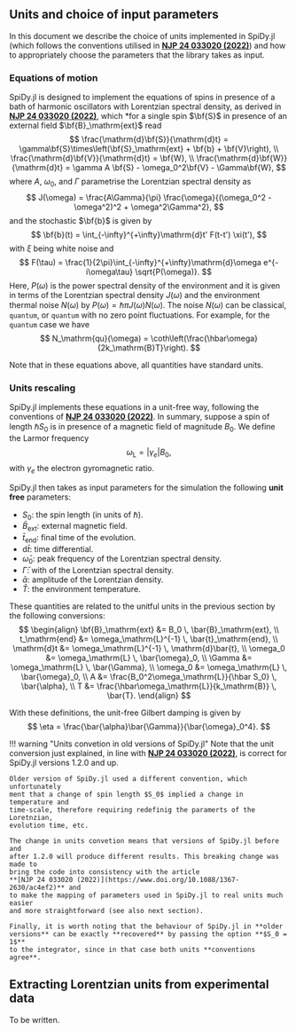 ## Units and choice of input parameters

In this document we describe the choice of units implemented in SpiDy.jl (which
follows the conventions utilised in 
**[NJP 24 033020 (2022)](https://www.doi.org/10.1088/1367-2630/ac4ef2)**) and
how to appropriately choose the parameters that the library takes as input.

### Equations of motion

SpiDy.jl is designed to implement the equations of spins in presence of a bath
of harmonic oscillators with Lorentzian spectral density, as derived in
**[NJP 24 033020 (2022)](https://www.doi.org/10.1088/1367-2630/ac4ef2)**, which
*for a single spin $\bf{S}$ in presence of an external field
$\bf{B}_\mathrm{ext}$ read
$$
\frac{\mathrm{d}\bf{S}}{\mathrm{d}t} =
    \gamma\bf{S}\times\left(\bf{S}_\mathrm{ext} + \bf{b} + \bf{V}\right), \\
\frac{\mathrm{d}\bf{V}}{\mathrm{d}t} = \bf{W}, \\
\frac{\mathrm{d}\bf{W}}{\mathrm{d}t} = \gamma A \bf{S} - \omega_0^2\bf{V} - \Gamma\bf{W},
$$
where $A$, $\omega_0$, and $\Gamma$ parametrise the Lorentzian spectral density as
$$
J(\omega) = \frac{A\Gamma}{\pi} \frac{\omega}{(\omega_0^2 - \omega^2)^2 + \omega^2\Gamma^2},
$$
and the stochastic $\bf{b}$ is given by
$$
\bf{b}(t) = \int_{-\infty}^{+\infty}\mathrm{d}t' F(t-t') \xi(t'),
$$
with $\xi$ being white noise and
$$
F(\tau) = \frac{1}{2\pi}\int_{-\infty}^{+\infty}\mathrm{d}\omega
    e^{-i\omega\tau} \sqrt{P(\omega)}.
$$
Here, $P(\omega)$ is the power spectral density of the environment and it is
given in terms of the Lorentzian spectral density $J(\omega)$ and the
environment thermal noise $N(\omega)$ by $P(\omega) = \hbar\pi J(\omega)
N(\omega)$. The noise $N(\omega)$ can be classical, `quantum`, or `quantum` with
no zero point fluctuations. For example, for the `quantum` case we have
$$
N_\mathrm{qu}(\omega) = \coth\left(\frac{\hbar\omega}{2k_\mathrm{B}T}\right).
$$

Note that in these equations above, all quantities have standard units.

### Units rescaling

SpiDy.jl implements these equations in a unit-free way, following the
conventions of **[NJP 24 033020 (2022)](https://www.doi.org/10.1088/1367-2630/ac4ef2)**.
In summary, suppose a spin of length $\hbar S_0$ is in presence of a magnetic
field of magnitude $B_0$. We define the Larmor frequency
$$
\omega_\mathrm{L} = |\gamma_e| B_0,
$$
with $\gamma_e$ the electron gyromagnetic ratio.

SpiDy.jl then takes as input parameters for the simulation the following **unit free**
parameters:
- $S_0$: the spin length (in units of $\hbar$).
- $\bar{B}_\mathrm{ext}$: external magnetic field.
- $\bar{t}_\mathrm{end}$: final time of the evolution.
- $\mathrm{d}\bar{t}$: time differential.
- $\bar{\omega}_0$: peak frequency of the Lorentzian spectral density.
- $\bar{\Gamma}$: with of the Lorentzian spectral density.
- $\bar{\alpha}$: amplitude of the Lorentzian density.
- $\bar{T}$: the environment temperature.

These quantities are related to the unitful units in the previous section by the
following conversions:
$$
\begin{align}
\bf{B}_\mathrm{ext} &= B_0 \, \bar{B}_\mathrm{ext}, \\
t_\mathrm{end} &= \omega_\mathrm{L}^{-1} \, \bar{t}_\mathrm{end}, \\
\mathrm{d}t &= \omega_\mathrm{L}^{-1} \, \mathrm{d}\bar{t}, \\
\omega_0 &= \omega_\mathrm{L} \, \bar{\omega}_0, \\
\Gamma &= \omega_\mathrm{L} \, \bar{\Gamma}, \\
\omega_0 &= \omega_\mathrm{L} \, \bar{\omega}_0, \\
A &= \frac{B_0^2\omega_\mathrm{L}}{\hbar S_0} \, \bar{\alpha}, \\
T &= \frac{\hbar\omega_\mathrm{L}}{k_\mathrm{B}} \, \bar{T}.
\end{align}
$$

With these definitions, the unit-free Gilbert damping is given by
$$
\eta = \frac{\bar{\alpha}\bar{\Gamma}}{\bar{\omega}_0^4}.
$$

!!! warning "Units convetion in old versions of SpiDy.jl"
    Note that the unit conversion just explained, in line with
    **[NJP 24 033020 (2022)](https://www.doi.org/10.1088/1367-2630/ac4ef2)**,
    is correct for SpiDy.jl versions 1.2.0 and up.

    Older version of SpiDy.jl used a different convention, which unfortunately
    ment that a change of spin length $S_0$ implied a change in temperature and
    time-scale, therefore requiring redefinig the paramerts of the Loretnzian,
    evolution time, etc.
    
    The change in units convetion means that versions of SpiDy.jl before and
    after 1.2.0 will produce different results. This breaking change was made to
    bring the code into consistency with the article
    **[NJP 24 033020 (2022)](https://www.doi.org/10.1088/1367-2630/ac4ef2)** and
    to make the mapping of parameters used in SpiDy.jl to real units much easier
    and more straightforward (see also next section).

    Finally, it is worth noting that the behaviour of SpiDy.jl in **older
    versions** can be exactly **recovered** by passing the option **$S_0 = 1$**
    to the integrator, since in that case both units **conventions agree**.

## Extracting Lorentzian units from experimental data

To be written.